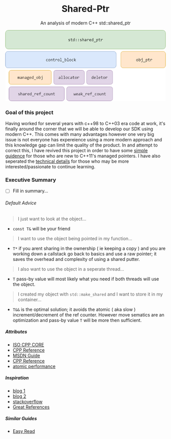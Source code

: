 <h1 align="center">Shared-Ptr</h1>
<p align="center">An analysis of modern C++ std::shared_ptr</p>
<p align="center"><img src ="https://github.com/prince-chrismc/Shared-Ptr/blob/master/Docs/Images/shared_ptr_diagram.png" /></p>

### Goal of this project
Having worked for several years with c++98 to C++03 era code at work, it's finally around the corner that we will be able to develop our SDK using modern C++. This comes with many advantages however one very big issue is not everyone has expereience using a more modern approach and this knowledge gap can limit the quality of the product. In and attempt to correct this, I have revived this project in order to have some [simple guidence](Introdution.md) for those who are new to C++11's managed pointers. I have also seperated the [technical details](Implementation-Details.md) for those who may be more interested/passionate to continue learning.

### Executive Summary
- [ ] Fill in summary...

###### Default Advice
> I just want to look at the object...
- `const T&` will be your friend
> I want to use the object being pointed in my function...
- `T*` if you arent sharing in the ownership ( ie keeping a copy ) and you are working down a callstack go back to basics and use a raw pointer; it saves the overhead and complexity of using a shared putter.
> I also want to use the object in a seperate thread...
- `T` pass-by value will most likely what you need if both threads will use the object. 
> I created my object with `std::make_shared` and I want to store it in my container...
- `T&&` is the optimal solution; it avoids the atomic ( aka slow ) increment/decrement of the ref counter. However move sematics are an optimization and pass-by value `T` will be more then sufficient.

##### Attributes
* [ISO CPP CORE](https://isocpp.github.io/CppCoreGuidelines/CppCoreGuidelines#S-resource)
* [CPP Reference](http://en.cppreference.com/w/cpp/memory/shared_ptr)
* [MSDN Guide](https://msdn.microsoft.com/en-us/library/hh279669.aspx)
* [CPP Reference](http://en.cppreference.com/w/cpp/memory/enable_shared_from_this)
* [atomic performance](https://stackoverflow.com/a/41874953/8480874)

##### Inspiration
* [blog 1](https://www.bfilipek.com/2013/02/smart-pointers-gotchas.html)
* [blog 2](https://herbsutter.com/2012/06/05/gotw-105-smart-pointers-part-3-difficulty-710/)
* [stackoverflow](https://stackoverflow.com/a/77893/8480874)
* [Great References](https://stackoverflow.com/a/8741626/8480874)

##### Similar Guides
* [Easy Read](https://github.com/CodesBay/CplusPlus_SmartPointer)
